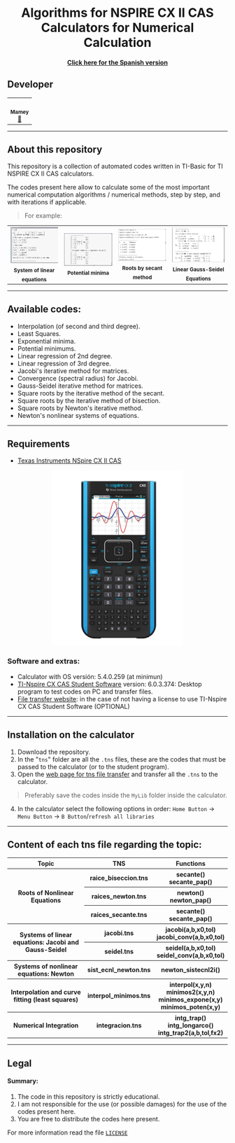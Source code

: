 <p align="center">
    <h1 align="center"/> Algorithms for NSPIRE CX II CAS Calculators for Numerical Calculation </h1>
    <h4 align="center"> <a href="/README.md">Click here for the Spanish version </a></h4>
</p>



## Developer
<table align="center">
<tbody>
<tr>
<td align="center"><a href="https://github.com/ImMamey" rel="nofollow"><img src="https://avatars.githubusercontent.com/u/32584037?v=4" width="150px;" alt="" style="max-width:100%;"><br><sub><b>Mamey</b></sub></a><br><a href="https://github.com/ImMamey/Practica-5-DDNS/commits?author=ImMamey" title="Commits"><g-emoji class="g-emoji" alias="book" fallback-src="https://github.githubassets.com/images/icons/emoji/unicode/1f4d6.png">📖</g-emoji></a></td>
</tr>
</tbody>
</table>

---
## About this repository


This repository is a collection of automated codes written in TI-Basic for TI NSPIRE CX II CAS calculators.

The codes present here allow to calculate some of the most important numerical computation algorithms / numerical methods, step by step, and with iterations if applicable.

> For example:
<table align="center">
<tr>
    <td align="center"><img src="resources\images\example.png" width="300px;" alt="" style="max-width:100%;"><br><sub><b>System of linear equations</b></sub></td>
    <td align="center"><img src="resources\images\example2.png" width="330px;" alt="" style="max-width:100%;"><br><sub><b>Potential minima</b></sub></td>
    <td align="center"><img src="resources\images\example3.png" width="350px;" alt="" style="max-width:100%;"><br><sub><b>Roots by secant method</b></sub></td>
    <td align="center"><img src="resources\images\example4.png" width="350px;" alt="" style="max-width:100%;"><br><sub><b>Linear Gauss-Seidel Equations</b></sub></td>
</tr>
</table>

---

## Available codes:
* Interpolation (of second and third degree).
* Least Squares.
* Exponential minima.
* Potential minimums.
* Linear regression of 2nd degree.
* Linear regression of 3rd degree.
* Jacobi's iterative method for matrices.
* Convergence (spectral radius) for Jacobi.
* Gauss-Seidel iterative method for matrices.
* Square roots by the iterative method of the secant.
* Square roots by the iterative method of bisection.
* Square roots by Newton's iterative method.
* Newton's nonlinear systems of equations.

---

## Requirements
* [Texas Instruments NSpire CX II CAS](https://education.ti.com/en/products/calculators/graphing-calculators/ti-nspire-cx-ii-cx-ii-cas)
<p align="center">
    <img src="resources\images\calc.jpg" title="calculator" width="300">
</p>

### Software and extras:

* Calculator with OS versión: 5.4.0.259 (at minimun)
* [TI-Nspire CX CAS Student Software](https://education.ti.com/en/software/details/en/36BE84F974E940C78502AA47492887AB/ti-nspirecxcas_pc_full) version: 6.0.3.374: Desktop program to test codes on PC and transfer files.
* [File transfer website](https://nspireconnect.ti.com/nsc/file-transfer): in the case of not having a license to use TI-Nspire CX CAS Student Software (OPTIONAL) 

---
## Installation on the calculator

1. Download the repository.
2. In the "`tns`" folder are all the `.tns` files, these are the codes that must be passed to the calculator (or to the student program).
3. Open the [web page for tns file transfer](https://nspireconnect.ti.com/nsc/file-transfer) and transfer all the `.tns` to the calculator.
> Preferably save the codes inside the `MyLib` folder inside the calculator.
4. In the calculator select the following options in order: `Home Button` → `Menu Button` → `B Button`/`refresh all libraries`


---

## Content of each tns file regarding the topic:



<table style="width:100%">
    <tr>
       <th> Topic </th>
       <th> TNS </th> 
       <th> Functions</th>
    </tr>
    <tr>
        <th rowspan="3">Roots of Nonlinear Equations</th>
        <th> raice_biseccion.tns </th>
        <th> secante()<br> secante_pap()</th>
    </tr>
    <tr>
        <th>raices_newton.tns</th>
        <th>newton() <br> newton_pap() </th>
    </tr>
    <tr>
        <th>raices_secante.tns</th>
        <th>secante() <br> secante_pap()</th>
    </tr>
    <tr>
        <th rowspan="2"> Systems of linear equations: Jacobi and Gauss-Seidel</th>
        <th> jacobi.tns  </th>
        <th> jacobi(a,b,x0,tol) <br> jacobi_conv(a,b,x0,tol)</th>
    </tr>
    <tr>
        <th> seidel.tns </th>
        <th> seidel(a,b,x0,tol) <br> seidel_conv(a,b,x0,tol)</th>
    </tr>
    <tr>
        <th> Systems of nonlinear equations: Newton</th>
        <th>sist_ecnl_newton.tns</th>
        <th>newton_sistecnl2i()</th>
    </tr>
    <tr>
        <th>Interpolation and curve fitting (least squares)</th>
        <th>interpol_minimos.tns</th>
        <th>
        interpol(x,y,n) <br> minimos2(x,y,n) <br> minimos_expone(x,y) <br> minimos_poten(x,y) 
        </th>
    </tr>
    <tr>
        <th>Numerical Integration</th>
        <th> integracion.tns</th>
        <th> intg_trap() <br> intg_longarco() <br> intg_trap2(a,b,tol,fx2)</th>
    </tr>
</table>

---

## Legal
#### Summary:
 1. The code in this repository is strictly educational.
 2. I am not responsible for the use (or possible damages) for the use of the codes present here.
 3. You are free to distribute the codes here present.

For more information read the file [`LICENSE`](resources/legal/LICENSE)